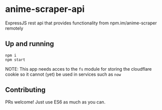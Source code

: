 # anime-scraper-api
ExpressJS rest api that provides functionality from npm.im/anime-scraper remotely

## Up and running
```
npm i
npm start
```

NOTE: This app needs acces to the `fs` module for storing the cloudflare cookie so it cannot (yet) be used in services such as `now`

## Contributing
PRs welcome! Just use ES6 as much as you can.
